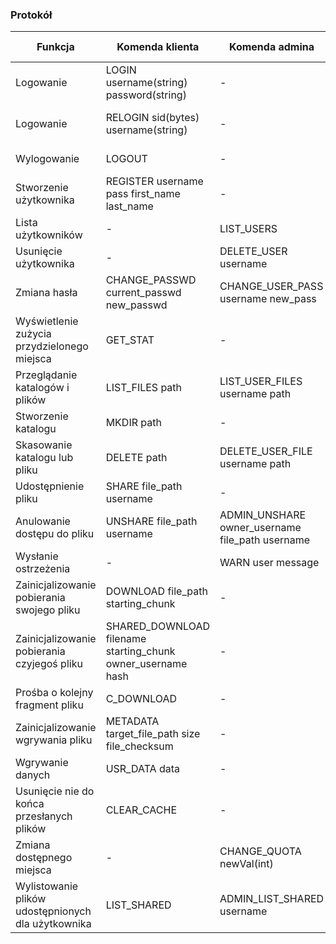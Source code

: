 ### Protokół

Funkcja | Komenda klienta | Komenda admina | Odpowiedź serwera
--- | --- | --- | ---
Logowanie | LOGIN username(string) password(string) | - | LOGGED sid(bytes) [warn_list] / ERROR msg(str)
Logowanie | RELOGIN sid(bytes) username(string) | - | LOGGED sid(bytes) [warn_list] / ERROR msg(str)
Wylogowanie | LOGOUT | - | OK / ERROR code msg
Stworzenie użytkownika | REGISTER username pass first_name last_name | - | OK / ERROR code msg
Lista użytkowników | - | LIST_USERS | USERS [User_message_list]
Usunięcie użytkownika | - | DELETE_USER username | OK / ERROR code msg
Zmiana hasła | CHANGE_PASSWD current_passwd new_passwd | CHANGE_USER_PASS username new_pass | OK / ERROR code msg
Wyświetlenie zużycia przydzielonego miejsca | GET_STAT | - | STAT [User_message_list]
Przeglądanie katalogów i plików | LIST_FILES path | LIST_USER_FILES username path | FILES [File_message_list] / ERROR msg
Stworzenie katalogu | MKDIR path | - | OK / ERROR code msg
Skasowanie katalogu lub pliku | DELETE path | DELETE_USER_FILE username path | OK / ERROR code msg
Udostępnienie pliku | SHARE file_path username | - | OK / ERROR code msg
Anulowanie dostępu do pliku | UNSHARE file_path username | ADMIN_UNSHARE owner_username file_path username | OK / ERROR code msg
Wysłanie ostrzeżenia | - | WARN user message | OK / ERROR code msg
Zainicjalizowanie pobierania swojego pliku | DOWNLOAD file_path starting_chunk | - | SRV_DATA data / ERROR msg
Zainicjalizowanie pobierania czyjegoś pliku | SHARED_DOWNLOAD filename starting_chunk owner_username hash | - | SRV_DATA data / ERROR msg
Prośba o kolejny fragment pliku | C_DOWNLOAD | - | SRV_DATA data / ERROR msg
Zainicjalizowanie wgrywania pliku | METADATA target_file_path size file_checksum | - | CAN_SEND starting_chunk / ERROR code msg
Wgrywanie danych | USR_DATA data | - | OK / ERROR code msg
Usunięcie nie do końca przesłanych plików | CLEAR_CACHE | - | OK
Zmiana dostępnego miejsca | - | CHANGE_QUOTA newVal(int) | OK / ERROR msg
Wylistowanie plików udostępnionych dla użytkownika | LIST_SHARED | ADMIN_LIST_SHARED username | FILES [File_message_list] / ERROR msg